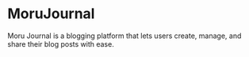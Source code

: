 # MoruJournal
Moru Journal is a blogging platform that lets users create, manage, and share their blog posts with ease.
